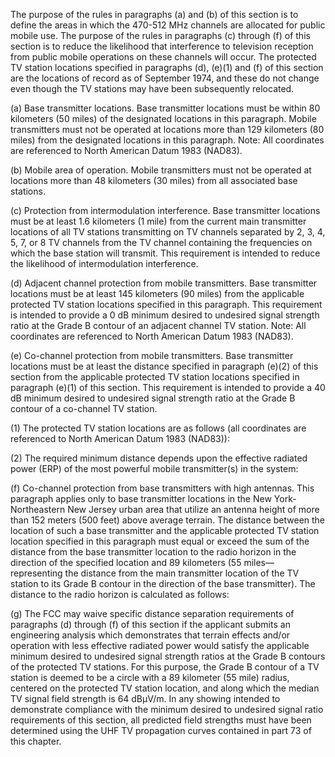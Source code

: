 The purpose of the rules in paragraphs (a) and (b) of this section is to define the areas in which the 470-512 MHz channels are allocated for public mobile use. The purpose of the rules in paragraphs (c) through (f) of this section is to reduce the likelihood that interference to television reception from public mobile operations on these channels will occur. The protected TV station locations specified in paragraphs (d), (e)(1) and (f) of this section are the locations of record as of September 1974, and these do not change even though the TV stations may have been subsequently relocated.
                        

(a) Base transmitter locations. Base transmitter locations must be within 80 kilometers (50 miles) of the designated locations in this paragraph. Mobile transmitters must not be operated at locations more than 129 kilometers (80 miles) from the designated locations in this paragraph. Note: All coordinates are referenced to North American Datum 1983 (NAD83).

(b) Mobile area of operation. Mobile transmitters must not be operated at locations more than 48 kilometers (30 miles) from all associated base stations.

(c) Protection from intermodulation interference. Base transmitter locations must be at least 1.6 kilometers (1 mile) from the current main transmitter locations of all TV stations transmitting on TV channels separated by 2, 3, 4, 5, 7, or 8 TV channels from the TV channel containing the frequencies on which the base station will transmit. This requirement is intended to reduce the likelihood of intermodulation interference.

(d) Adjacent channel protection from mobile transmitters. Base transmitter locations must be at least 145 kilometers (90 miles) from the applicable protected TV station locations specified in this paragraph. This requirement is intended to provide a 0 dB minimum desired to undesired signal strength ratio at the Grade B contour of an adjacent channel TV station. Note: All coordinates are referenced to North American Datum 1983 (NAD83).

(e) Co-channel protection from mobile transmitters. Base transmitter locations must be at least the distance specified in paragraph (e)(2) of this section from the applicable protected TV station locations specified in paragraph (e)(1) of this section. This requirement is intended to provide a 40 dB minimum desired to undesired signal strength ratio at the Grade B contour of a co-channel TV station.

(1) The protected TV station locations are as follows (all coordinates are referenced to North American Datum 1983 (NAD83)):

(2) The required minimum distance depends upon the effective radiated power (ERP) of the most powerful mobile transmitter(s) in the system:

(f) Co-channel protection from base transmitters with high antennas. This paragraph applies only to base transmitter locations in the New York-Northeastern New Jersey urban area that utilize an antenna height of more than 152 meters (500 feet) above average terrain. The distance between the location of such a base transmitter and the applicable protected TV station location specified in this paragraph must equal or exceed the sum of the distance from the base transmitter location to the radio horizon in the direction of the specified location and 89 kilometers (55 miles—representing the distance from the main transmitter location of the TV station to its Grade B contour in the direction of the base transmitter). The distance to the radio horizon is calculated as follows:

(g) The FCC may waive specific distance separation requirements of paragraphs (d) through (f) of this section if the applicant submits an engineering analysis which demonstrates that terrain effects and/or operation with less effective radiated power would satisfy the applicable minimum desired to undesired signal strength ratios at the Grade B contours of the protected TV stations. For this purpose, the Grade B contour of a TV station is deemed to be a circle with a 89 kilometer (55 mile) radius, centered on the protected TV station location, and along which the median TV signal field strength is 64 dBµV/m. In any showing intended to demonstrate compliance with the minimum desired to undesired signal ratio requirements of this section, all predicted field strengths must have been determined using the UHF TV propagation curves contained in part 73 of this chapter.

